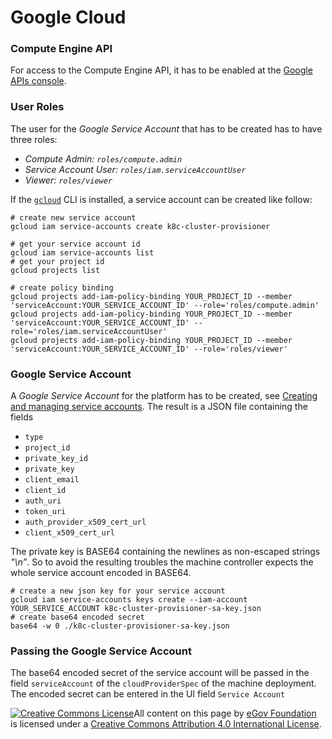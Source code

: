 # Google Cloud

### Compute Engine API

For access to the Compute Engine API, it has to be enabled at the [Google APIs console](https://console.developers.google.com/apis/dashboard).

### User Roles

The user for the _Google Service Account_ that has to be created has to have three roles:

* _Compute Admin: `roles/compute.admin`_
* _Service Account User: `roles/iam.serviceAccountUser`_
* _Viewer: `roles/viewer`_

If the [`gcloud`](https://cloud.google.com/sdk/install) CLI is installed, a service account can be created like follow:

```
# create new service account
gcloud iam service-accounts create k8c-cluster-provisioner

# get your service account id
gcloud iam service-accounts list
# get your project id
gcloud projects list

# create policy binding
gcloud projects add-iam-policy-binding YOUR_PROJECT_ID --member 'serviceAccount:YOUR_SERVICE_ACCOUNT_ID' --role='roles/compute.admin'
gcloud projects add-iam-policy-binding YOUR_PROJECT_ID --member 'serviceAccount:YOUR_SERVICE_ACCOUNT_ID' --role='roles/iam.serviceAccountUser' 
gcloud projects add-iam-policy-binding YOUR_PROJECT_ID --member 'serviceAccount:YOUR_SERVICE_ACCOUNT_ID' --role='roles/viewer'
```

### Google Service Account

A _Google Service Account_ for the platform has to be created, see [Creating and managing service accounts](https://cloud.google.com/iam/docs/creating-managing-service-accounts). The result is a JSON file containing the fields

* `type`
* `project_id`
* `private_key_id`
* `private_key`
* `client_email`
* `client_id`
* `auth_uri`
* `token_uri`
* `auth_provider_x509_cert_url`
* `client_x509_cert_url`

The private key is BASE64 containing the newlines as non-escaped strings _"\n”_. So to avoid the resulting troubles the machine controller expects the whole service account encoded in BASE64.

```
# create a new json key for your service account
gcloud iam service-accounts keys create --iam-account YOUR_SERVICE_ACCOUNT k8c-cluster-provisioner-sa-key.json
# create base64 encoded secret
base64 -w 0 ./k8c-cluster-provisioner-sa-key.json
```

### Passing the Google Service Account

The base64 encoded secret of the service account will be passed in the field `serviceAccount` of the `cloudProviderSpec` of the machine deployment. The encoded secret can be entered in the UI field `Service Account`

[![Creative Commons License](https://i.creativecommons.org/l/by/4.0/80x15.png)​](http://creativecommons.org/licenses/by/4.0/)All content on this page by [eGov Foundation](https://egov.org.in/) is licensed under a [Creative Commons Attribution 4.0 International License](http://creativecommons.org/licenses/by/4.0/).
